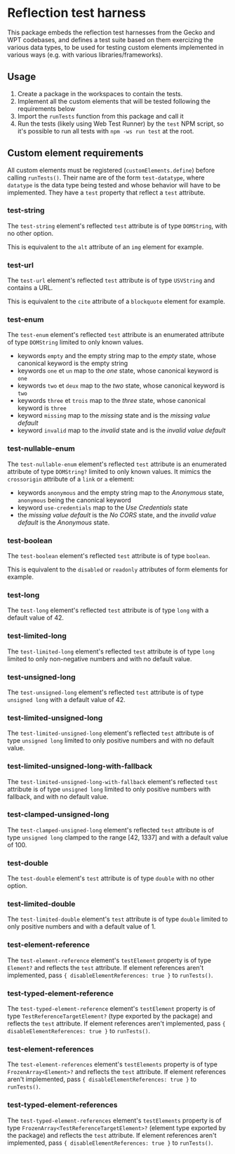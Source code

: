 # Reflection test harness

This package embeds the reflection test harnesses from the Gecko and WPT codebases,
and defines a test suite based on them exercizing the various data types,
to be used for testing custom elements implemented in various ways
(e.g. with various libraries/frameworks).

## Usage

1. Create a package in the workspaces to contain the tests.
2. Implement all the custom elements that will be tested
   following the requirements below
3. Import the `runTests` function from this package and call it
4. Run the tests (likely using Web Test Runner) by the `test` NPM script,
   so it's possible to run all tests with `npm -ws run test` at the root.

## Custom element requirements

All custom elements must be registered (`customElements.define`) before calling `runTests()`.
Their name are of the form `test-datatype`, where `datatype` is the data type being tested and whose behavior will have to be implemented.
They have a `test` property that reflect a `test` attribute.

### test-string

The `test-string` element's reflected `test` attribute is of type `DOMString`, with no other option.

This is equivalent to the `alt` attribute of an `img` element for example.

### test-url

The `test-url` element's reflected `test` attribute is of type `USVString` and contains a URL.

This is equivalent to the `cite` attribute of a `blockquote` element for example.

### test-enum

The `test-enum` element's reflected `test` attribute is an enumerated attribute of type `DOMString` limited to only known values.

- keywords `empty` and the empty string map to the _empty_ state, whose canonical keyword is the empty string
- keywords `one` et `un` map to the _one_ state, whose canonical keyword is `one`
- keywords `two` et `deux` map to the _two_ state, whose canonical keyword is `two`
- keywords `three` et `trois` map to the _three_ state, whose canonical keyword is `three`
- keyword `missing` map to the _missing_ state and is the _missing value default_
- keyword `invalid` map to the _invalid_ state and is the _invalid value default_

### test-nullable-enum

The `test-nullable-enum` element's reflected `test` attribute is an enumerated attribute of type `DOMString?` limited to only known values.
It mimics the `crossorigin` attribute of a `link` or `a` element:

- keywords `anonymous` and the empty string map to the _Anonymous_ state, `anonymous` being the canonical keyword
- keyword `use-credentials` map to the _Use Credentials_ state
- the _missing value default_ is the _No CORS_ state, and the _invalid value default_ is the _Anonymous_ state.

### test-boolean

The `test-boolean` element's reflected `test` attribute is of type `boolean`.

This is equivalent to the `disabled` or `readonly` attributes of form elements for example.

### test-long

The `test-long` element's reflected `test` attribute is of type `long` with a default value of 42.

### test-limited-long

The `test-limited-long` element's reflected `test` attribute is of type `long` limited to only non-negative numbers and with no default value.

### test-unsigned-long

The `test-unsigned-long` element's reflected `test` attribute is of type `unsigned long` with a default value of 42.

### test-limited-unsigned-long

The `test-limited-unsigned-long` element's reflected `test` attribute is of type `unsigned long` limited to only positive numbers and with no default value.

### test-limited-unsigned-long-with-fallback

The `test-limited-unsigned-long-with-fallback` element's reflected `test` attribute is of type `unsigned long` limited to only positive numbers with fallback, and with no default value.

### test-clamped-unsigned-long

The `test-clamped-unsigned-long` element's reflected `test` attribute is of type `unsigned long` clamped to the range [42, 1337] and with a default value of 100.

### test-double

The `test-double` element's `test` attribute is of type `double` with no other option.

### test-limited-double

The `test-limited-double` element's `test` attribute is of type `double` limited to only positive numbers and with a default value of 1.

### test-element-reference

The `test-element-reference` element's `testElement` property is of type `Element?` and reflects the `test` attribute.
If element references aren't implemented, pass `{ disableElementReferences: true }` to `runTests()`.

### test-typed-element-reference

The `test-typed-element-reference` element's `testElement` property is of type `TestReferenceTargetElement?` (type exported by the package) and reflects the `test` attribute.
If element references aren't implemented, pass `{ disableElementReferences: true }` to `runTests()`.

### test-element-references

The `test-element-references` element's `testElements` property is of type `FrozenArray<Element>?` and reflects the `test` attribute.
If element references aren't implemented, pass `{ disableElementReferences: true }` to `runTests()`.

### test-typed-element-references

The `test-typed-element-references` element's `testElements` property is of type `FrozenArray<TestReferenceTargetElement>?` (element type exported by the package) and reflects the `test` attribute.
If element references aren't implemented, pass `{ disableElementReferences: true }` to `runTests()`.
